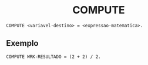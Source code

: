 <h1 align="center">COMPUTE</h1>

```cobol
COMPUTE <variavel-destino> = <expressao-matematica>.
```

## Exemplo

```cobol
COMPUTE WRK-RESULTADO = (2 + 2) / 2.
```